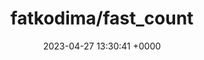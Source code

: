 ---
title: "fatkodima/fast_count"
link: "https://github.com/fatkodima/fast_count"
date: "2023-04-27 13:30:41 +0000"
description: "Quickly get a count estimation for large tables (>99% of accuracy for PostgreSQL)."
category: "github"
---